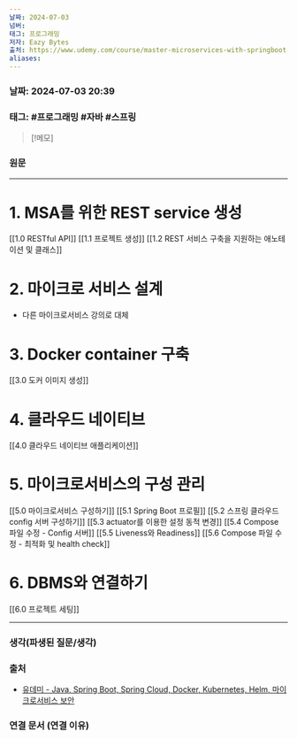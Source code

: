 ```yaml
---
날짜: 2024-07-03
넘버: 
태그: 프로그래밍
저자: Eazy Bytes
출처: https://www.udemy.com/course/master-microservices-with-springboot-docker-kubernetes-korean/
aliases:
---
```

### 날짜:  2024-07-03 20:39

### 태그: #프로그래밍 #자바 #스프링

>[!메모]
>

### 원문
---
# 1. MSA를 위한 REST service 생성
[[1.0  RESTful API]]
[[1.1 프로젝트 생성]]
[[1.2 REST 서비스 구축을 지원하는 애노테이션 및 클래스]]
# 2. 마이크로 서비스 설계
- 다른 마이크로서비스 강의로 대체
# 3. Docker container 구축
[[3.0 도커 이미지 생성]]
# 4. 클라우드 네이티브 
[[4.0 클라우드 네이티브 애플리케이션]]
# 5. 마이크로서비스의 구성 관리
[[5.0 마이크로서비스 구성하기]]
[[5.1 Spring Boot 프로필]]
[[5.2 스프링 클라우드 config 서버 구성하기]]
[[5.3 actuator를 이용한 설정 동적 변경]]
[[5.4 Compose 파일 수정 - Config 서버]]
[[5.5 Liveness와 Readiness]]
[[5.6 Compose 파일 수정 - 최적화 및 health check]]
# 6. DBMS와 연결하기
[[6.0 프로젝트 세팅]]


---
### 생각(파생된 질문/생각)

### 출처
- [유데미 - Java, Spring Boot, Spring Cloud, Docker, Kubernetes, Helm, 마이크로서비스 보안](https://www.udemy.com/course/master-microservices-with-springboot-docker-kubernetes-korean/)

### 연결 문서 (연결 이유)
